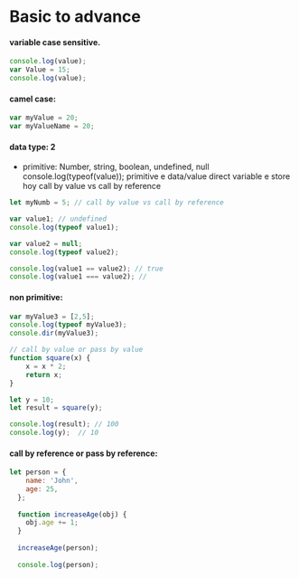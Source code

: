 # Basic to advance
#### variable case sensitive.
```javascript
console.log(value);
var Value = 15;
console.log(value);
```

#### camel case:
```javascript
var myValue = 20;
var myValueName = 20;
```


#### data type: 2 
- primitive:
Number, string, boolean, undefined, null 
console.log(typeof(value));
primitive e data/value direct variable e store hoy 
call by value vs call by reference

```javascript
let myNumb = 5; // call by value vs call by reference

var value1; // undefined
console.log(typeof value1);

var value2 = null;
console.log(typeof value2);

console.log(value1 == value2); // true
console.log(value1 === value2); // 
```
#### non primitive:
```javascript
var myValue3 = [2,5];
console.log(typeof myValue3);
console.dir(myValue3);

// call by value or pass by value 
function square(x) {
    x = x * 2;
    return x;
}

let y = 10;
let result = square(y); 

console.log(result); // 100 
console.log(y);  // 10
```
#### call by reference or pass by reference:
```javascript 
let person = {
    name: 'John',
    age: 25,
  };
  
  function increaseAge(obj) {
    obj.age += 1;
  }
  
  increaseAge(person);
  
  console.log(person);
```
```javascript

```
```javascript

```
```javascript

```
```javascript

```